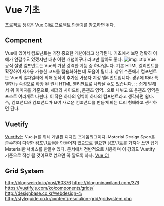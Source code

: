 # Vue 기초
프로젝트 생성은 [Vue Cli로 프로젝트 만들기](/vuejs/#vue-cli-로-프로젝트-만들기)를 참고하면 된다.
## Component
Vue에 있어서 컴포넌트는 가장 중요한 개념이라고 생각된다. 기초에서 보면 정확히 이해가 안갈수도 있겠지만 대충 이런 개념이구나 라고만 알아도 좋다.
![img](https://kr.vuejs.org/images/components.png)
:::tip Vue 공식 설명
컴포넌트는 Vue의 가장 강력한 기능 중 하나입니다. 기본 HTML 엘리먼트를 확장하여 재사용 가능한 코드를 캡슐화하는 데 도움이 됩니다. 상위 수준에서 컴포넌트는 Vue의 컴파일러에 의해 동작이 추가된 사용자 지정 엘리먼트입니다. 경우에 따라 특별한 is 속성으로 확장 된 원시 HTML 엘리먼트로 나타날 수도 있습니다.
:::
쉽게 말해서 위 이미지를 기준으로, 헤더와 사이드바, 콘첸츠 영역.. 으로 나뉘고 또 콘첸츠 영역은 포스트 여러개로 나뉜다. 이 작은 하나의 영역이 하나의 컴포넌트라고 생각하면 쉽다. 즉, 컴포넌트와 컴포넌트가 모여 새로운 컴포넌트를 만들게 되는 트리 형태라고 생각하면 된다.

## Vuetify
[Vuetify](https://vuetifyjs.com/ko/)는 Vue.js를 위해 개발된 디자인 프레임워크이다. Material Design Spec을 준수하며 다양한 컴포넌트들을 만들어져 있으므로 필요한 컴포넌트를 가져다 쓰면 쉽게 Material한 서비스를 만들수 있다. 문서에서 전반적으로 사용하며 이 강의도 Vuetify 기준으로 작성 될 것이므로 없으면 꼭 깔도록 하자. [Vue Cli](/vuejs/#vue-cli)

## Grid System

http://blog.weirdx.io/post/60376
https://blog.minamiland.com/376
https://vuetifyjs.com/ko/components/grids/
http://designbase.co.kr/webdesign-4/
http://styleguide.co.kr/content/resolution-grid/gridsystem.php